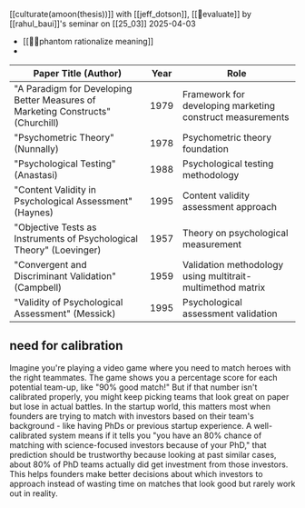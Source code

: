 [[culturate(amoon(thesis))]] with [[jeff_dotson]], [[💜evaluate]] by [[rahul_baui]]'s seminar on [[25_03]]
2025-04-03
- [[📝👻phantom rationalize meaning]]
- 

| Paper Title (Author) | Year | Role |
|------------|------|------|
| "A Paradigm for Developing Better Measures of Marketing Constructs" (Churchill) | 1979 | Framework for developing marketing construct measurements |
| "Psychometric Theory" (Nunnally) | 1978 | Psychometric theory foundation |
| "Psychological Testing" (Anastasi) | 1988 | Psychological testing methodology |
| "Content Validity in Psychological Assessment" (Haynes) | 1995 | Content validity assessment approach |
| "Objective Tests as Instruments of Psychological Theory" (Loevinger) | 1957 | Theory on psychological measurement |
| "Convergent and Discriminant Validation" (Campbell) | 1959 | Validation methodology using multitrait-multimethod matrix |
| "Validity of Psychological Assessment" (Messick) | 1995 | Psychological assessment validation |


## need for calibration
Imagine you're playing a video game where you need to match heroes with the right teammates. The game shows you a percentage score for each potential team-up, like "90% good match!" But if that number isn't calibrated properly, you might keep picking teams that look great on paper but lose in actual battles. In the startup world, this matters most when founders are trying to match with investors based on their team's background - like having PhDs or previous startup experience. A well-calibrated system means if it tells you "you have an 80% chance of matching with science-focused investors because of your PhD," that prediction should be trustworthy because looking at past similar cases, about 80% of PhD teams actually did get investment from those investors. This helps founders make better decisions about which investors to approach instead of wasting time on matches that look good but rarely work out in reality.

